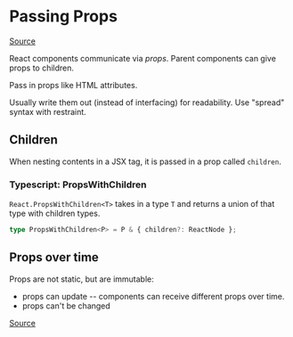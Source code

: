 Passing Props
=============

[Source](https://react.dev/learn/passing-props-to-a-component)

React components communicate via *props*. Parent components can give
props to children.

Pass in props like HTML attributes.

Usually write them out (instead of interfacing) for readability.
Use "spread" syntax with restraint.

Children
--------

When nesting contents in a JSX tag, it is passed in a prop called `children`.

### Typescript: PropsWithChildren ###

`React.PropsWithChildren<T>` takes in a type `T` and returns a union of that
type with children types.

```ts
type PropsWithChildren<P> = P & { children?: ReactNode };
```

Props over time
---------------

Props are not static, but are immutable:
- props can update -- components can receive different props over time.
- props can't be changed

[Source](https://blog.logrocket.com/using-react-children-prop-with-typescript/)

